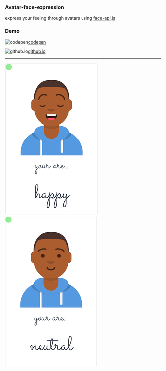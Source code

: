 ### Avatar-face-expression  

express your feeling through avatars using [face-api.js](https://github.com/justadudewhohacks/face-api.js?files=1)

### Demo  

![codepen](./img/info/codepen.png=100x)[codepen](https://codepen.io/simhub/pen/RwbXzrj?editors=1000)

![github.io](./img/info/github.png=100x)[github.io](https://simhub.github.io/avatar-face-expression/)

--------------    

![avatar smile](./img/info/smile.png) 
![avatar neutral](./img/info/neutral.png)  




